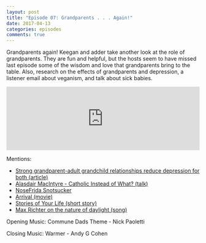 ```yaml
---
layout: post
title: "Episode 07: Grandparents . . . Again!"
date: 2017-04-13
categories: episodes
comments: true
---
```

Grandparents again! Keegan and adder take another look at the role of grandparents. They are fun and helpful, but the hosts seem to have missed last episode some of the wisdom and love that grandparents bring to the table. Also, research on the effects of grandparents and depression, a listener email about veganism, and talk about sick babies.

<iframe width="100%" height="166" scrolling="no" frameborder="no" src="https://w.soundcloud.com/player/?url=https%3A//api.soundcloud.com/tracks/317347702&amp;color=ff5500&amp;auto_play=false&amp;hide_related=false&amp;show_comments=true&amp;show_user=true&amp;show_reposts=false"></iframe>

Mentions:
* [Strong grandparent-adult grandchild relationships reduce depression for both (article)](https://www.eurekalert.org/pub_releases/2013-08/asa-sgg080613.php)
* [Alasdair MacIntyre - Catholic Instead of What? (talk)](https://www.youtube.com/watch?v=j7WWMkIOlsw)
* [NoseFrida Snotsucker](http://amzn.to/2nE4IrU)
* [Arrival (movie)](http://amzn.to/2p87YJp)
* [Stories of Your Life (short story)](http://amzn.to/2o5eY7V)
* [Max Richter on the nature of daylight (song)](https://www.youtube.com/watch?v=rVN1B-tUpgs)

Opening Music: Commune Dads Theme - Nick Paoletti

Closing Music: Warmer - Andy G Cohen

